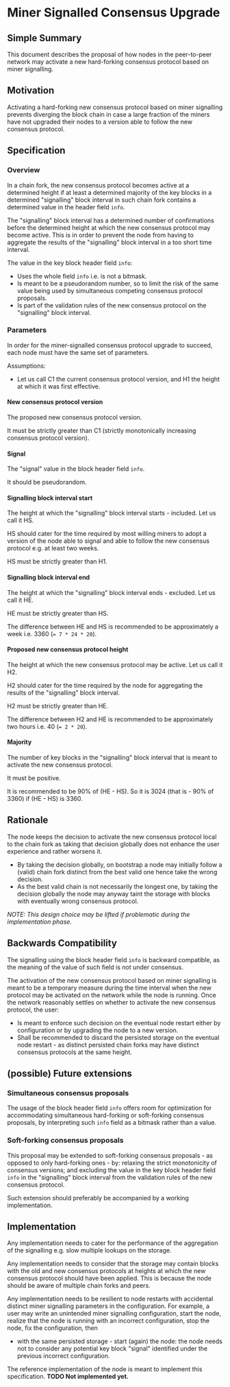 # Miner Signalled Consensus Upgrade

## Simple Summary

This document describes the proposal of how nodes in the peer-to-peer network
may activate a new hard-forking consensus protocol based on miner signalling.

## Motivation

Activating a hard-forking new consensus protocol based on miner signalling
prevents diverging the block chain in case a large fraction of the miners have
not upgraded their nodes to a version able to follow the new consensus protocol.

## Specification

### Overview

In a chain fork, the new consensus protocol becomes active at a determined
height if at least a determined majority of the key blocks in a determined
"signalling" block interval in such chain fork contains a determined value in
the header field `info`.

The "signalling" block interval has a determined number of confirmations before
the determined height at which the new consensus protocol may become
active. This is in order to prevent the node from having to aggregate the
results of the "signalling" block interval in a too short time interval.

The value in the key block header field `info`:
- Uses the whole field `info` i.e. is not a bitmask.
- Is meant to be a pseudorandom number, so to limit the risk of the same value
  being used by simultaneous competing consensus protocol proposals.
- Is part of the validation rules of the new consensus protocol on the
  "signalling" block interval.

### Parameters

In order for the miner-signalled consensus protocol upgrade to succeed, each
node must have the same set of parameters.

Assumptions:
- Let us call C1 the current consensus protocol version, and H1 the height at
  which it was first effective.

#### New consensus protocol version

The proposed new consensus protocol version.

It must be strictly greater than C1 (strictly monotonically increasing consensus
protocol version).

#### Signal

The "signal" value in the block header field `info`.

It should be pseudorandom.

#### Signalling block interval start

The height at which the "signalling" block interval starts -
included. Let us call it HS.

HS should cater for the time required by most willing miners to adopt a version
of the node able to signal and able to follow the new consensus protocol e.g. at
least two weeks.

HS must be strictly greater than H1.

#### Signalling block interval end

The height at which the "signalling" block interval ends -
excluded. Let us call it HE.

HE must be strictly greater than HS.

The difference between HE and HS is recommended to be approximately a
week i.e. 3360 (`= 7 * 24 * 20`).

#### Proposed new consensus protocol height

The height at which the new consensus protocol may be active. Let us call it H2.

H2 should cater for the time required by the node for aggregating the results of
the "signalling" block interval.

H2 must be strictly greater than HE.

The difference between H2 and HE is recommended to be approximately two
hours i.e. 40 (`= 2 * 20`).

#### Majority

The number of key blocks in the "signalling" block interval that is meant to
activate the new consensus protocol.

It must be positive.

It is recommended to be 90% of (HE - HS). So it is 3024 (that is - 90%
of 3360) if (HE - HS) is 3360.

## Rationale

The node keeps the decision to activate the new consensus protocol local to the
chain fork as taking that decision globally does not enhance the user experience
and rather worsens it.
- By taking the decision globally, on bootstrap a node may initially follow a
  (valid) chain fork distinct from the best valid one hence take the wrong
  decision.
- As the best valid chain is not necessarily the longest one, by taking the
  decision globally the node may anyway taint the storage with blocks with
  eventually wrong consensus protocol.

*NOTE: This design choice may be lifted if problematic during the implementation
 phase.*

## Backwards Compatibility

The signalling using the block header field `info` is backward compatible, as
the meaning of the value of such field is not under consensus.

The activation of the new consensus protocol based on miner signalling is meant
to be a temporary measure during the time interval when the new protocol may be
activated on the network while the node is running. Once the network reasonably
settles on whether to activate the new consensus protocol, the user:
- Is meant to enforce such decision on the eventual node restart either by
  configuration or by upgrading the node to a new version.
- Shall be recommended to discard the persisted storage on the eventual node
  restart - as distinct persisted chain forks may have distinct consensus
  protocols at the same height.

## (possible) Future extensions

### Simultaneous consensus proposals

The usage of the block header field `info` offers room for optimization for
accommodating simultaneous hard-forking or soft-forking consensus proposals, by
interpreting such `info` field as a bitmask rather than a value.

### Soft-forking consensus proposals

This proposal may be extended to soft-forking consensus proposals - as opposed
to only hard-forking ones - by: relaxing the strict monotonicity of consensus
versions; and excluding the value in the key block header field `info` in the
"signalling" block interval from the validation rules of the new consensus
protocol.

Such extension should preferably be accompanied by a working implementation.

## Implementation

Any implementation needs to cater for the performance of the aggregation of the
signalling e.g. slow multiple lookups on the storage.

Any implementation needs to consider that the storage may contain blocks with
the old and new consensus protocols at heights at which the new consensus
protocol should have been applied. This is because the node should be aware of
multiple chain forks and peers.

Any implementation needs to be resilient to node restarts with
accidental distinct miner signalling parameters in the configuration.
For example, a user may write an unintended miner signalling
configuration, start the node, realize that the node is running with
an incorrect configuration, stop the node, fix the configuration, then
- with the same persisted storage - start (again) the node: the node
needs not to consider any potential key block "signal" identified
under the previous incorrect configuration.

The reference implementation of the node is meant to implement this
specification. **TODO Not implemented yet.**
